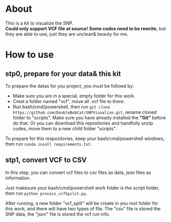 # About
This is a kit to visualize the SNP.  
**Could only support VCF file at source!**
**Some codes need to be rewrite**, but they are able to use, just they are unclean& beauty for me.

# How to use
## stp0, prepare for your data& this kit
To prepare the datas for you project, you must be followd by:
+ Make sure you are in a special, empty folder for this work.
+ Creat a folder named "vcf", move all .vcf file to there.
+ Run bash/cmd/powershell, then run ```git clone https://github.com/DoubleBobCat/SNPVisualize.git```, rename cloned folder to "scripts". Make sure you have already installed the **"Git"** before do that. Or you can download this repositories and handfully unzip codes, move them to a new child folder "scripts".

To prepare for this respositories, keep your bash/cmd/powershell windows, then run ```conda insall requirements.txt```.

## stp1, convert VCF to CSV
In this step, you can convert vcf files to csv files as data, json files as information.

Just makesure your bash/cmd/powershell work folder is the script folder, then run ```python process_vcfSpilit.py```.

After running, a new folder "vcf_split" will be create in you root folder for this work, and there will have two types of file. The "csv" file is stored the SNP data, the "json" file is stored the vcf run info.